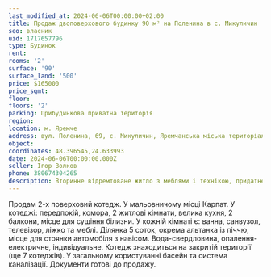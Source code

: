 ```yaml
---
last_modified_at: 2024-06-06T00:00:00+02:00
title: Продаж двоповерхового будинку 90 м² на Поленина в с. Микуличин
seo: власник
uid: 1717657796
type: Будинок
rent:
rooms: '2'
surface: '90'
surface_land: '500'
price: $165000
price_sqmt:
floor:
floors: '2'
parking: Прибудинкова приватна територія
region:
location: м. Яремче
address: вул. Поленина, 69, с. Микуличин, Яремчанська міська територіальна громада
object:
coordinates: 48.396545,24.633993
date: 2024-06-06T00:00:00.000Z
seller: Ігор Волков
phone: 380674304265
description: Вторинне відремтоване житло з меблями і технікою, придатне і готове для проживання
---
```


Продам 2-х поверховий котедж. У мальовничому місці Карпат. У котеджі: передпокій, комора, 2 житлові кімнати, велика кухня, 2 балкони, місце для сушіння білизни. У кожній кімнаті є: ванна, санвузол, телевізор, ліжко та меблі. Ділянка 5 соток, окрема альтанка із піччю, місце для стоянки автомобіля з навісом. Вода-свердловина, опалення-електричне, індивідуальне. Котедж знаходиться на закритій території (ще 7 котеджів). У загальному користуванні басейн та система каналізації. Документи готові до продажу.
